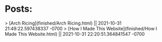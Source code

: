 # Posts:
<!--- The following entries are autogenerated--->
<!--- [post-name](relative-post-location) || last-modified-date-of-post-in-"yyyy-mm-dd hh-mm-ss"--->
\> [Arch Ricing](finished/Arch Ricing.html) || 2021-10-31 21:49:22.597438337 -0700
\> [How I Made This Website](finished/How I Made This Website.html) || 2021-10-31 22:20:51.364841547 -0700
